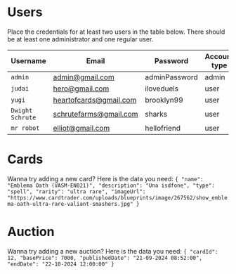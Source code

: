 # Users

Place the credentials for at least two users in the table below. There should be at least one administrator and one regular user.


| Username | Email | Password | Account type |
|----------|--------|------------|-----|
| `admin`  | admin@gmail.com | adminPassword | admin |
| `judai`  | hero@gmail.com | iloveduels | user |
| `yugi`   | heartofcards@gmail.com | brooklyn99 | user |
| `Dwight Schrute` | schrutefarms@gmail.com | sharks | user |
| `mr robot` | elliot@gmail.com | hellofriend | user |


# Cards
Wanna try adding a new card? Here is the data you need:
`
{
    "name": "Emblema Oath (VASM-EN021)",
    "description": "Una isdfone",
    "type": "spell",
    "rarity": "ultra rare",
    "imageUrl": "https://www.cardtrader.com/uploads/blueprints/image/267562/show_emblema-oath-ultra-rare-valiant-smashers.jpg"
}
`

# Auction
Wanna try adding a new auction? Here is the data you need:
`
{
    "cardId": 12,
    "basePrice": 7000,
    "publishedDate": "21-09-2024 08:52:00",
    "endDate": "22-10-2024 12:00:00"
}
`